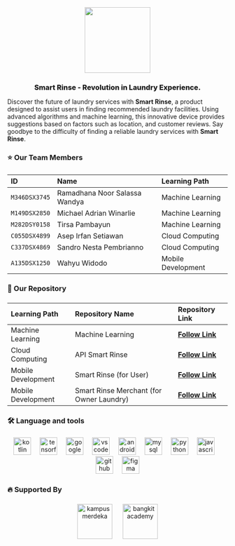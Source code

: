 <div align="center">
  <img height="150" src="https://avatars.githubusercontent.com/u/132694258?v=4"  />
</div>

###


<div align="center" style="font-size:16px;font-weight:800">
Smart Rinse - Revolution in Laundry Experience.
</div>

Discover the future of laundry services with **Smart Rinse**, a product designed to assist users in finding recommended laundry facilities. Using advanced algorithms and machine learning, this innovative device provides suggestions based on factors such as location, and customer reviews. Say goodbye to the difficulty of finding a reliable laundry services with **Smart Rinse**.


###

<h3 align="left">⭐  Our Team Members</h3>

###

| ID              | Name                          | Learning Path       |
|:----------------|:------------------------------|:--------------------|
| `M346DSX3745`   | Ramadhana Noor Salassa Wandya | Machine Learning    |
| `M149DSX2850`   | Michael Adrian Winarlie       | Machine Learning    |
| `M282DSY0158`   | Tirsa Pambayun                | Machine Learning    |
| `C055DSX4899`   | Asep Irfan Setiawan           | Cloud Computing     |
| `C337DSX4869`   | Sandro Nesta Pembrianno       | Cloud Computing     |
| `A135DSX1250`   | Wahyu Widodo                  | Mobile Development  |


###

<h3 align="left">📑 Our Repository</h3>

###


| Learning Path      | Repository Name                          | Repository  Link                                                         |
|:-------------------|:-----------------------------------------|:-------------------------------------------------------------------------|
| Machine Learning   | Machine Learning                            | **[Follow Link](https://github.com/smart-rinse/Machine-Learning)**          |
| Cloud Computing    | API Smart Rinse                          | **[Follow Link](https://github.com/smart-rinse/api-smartrinse)**         |
| Mobile Development | Smart Rinse (for User)                   | **[Follow Link](https://github.com/smart-rinse/smart-rinse-app)**        |
| Mobile Development | Smart Rinse Merchant (for Owner Laundry) | **[Follow Link](https://github.com/smart-rinse/smart-rinse-merchant)**   |




<h3 align="left">🛠 Language and tools</h3>

###

<div align="center">
  <img src="https://cdn.jsdelivr.net/gh/devicons/devicon/icons/kotlin/kotlin-original.svg" height="40" alt="kotlin logo"  />
  <img width="12" />
  <img src="https://cdn.jsdelivr.net/gh/devicons/devicon/icons/tensorflow/tensorflow-original.svg" height="40" alt="tensorflow logo"  />
  <img width="12" />
  <img src="https://cdn.jsdelivr.net/gh/devicons/devicon/icons/googlecloud/googlecloud-original.svg" height="40" alt="google cloud logo"  />
  <img width="12" />
  <img src="https://cdn.jsdelivr.net/gh/devicons/devicon/icons/vscode/vscode-original.svg" height="40" alt="vscode logo"  />
  <img width="12" />
  <img src="https://cdn.jsdelivr.net/gh/devicons/devicon/icons/androidstudio/androidstudio-original.svg" height="40" alt="android studio logo"  />
  <img width="12" />
  <img src="https://cdn.jsdelivr.net/gh/devicons/devicon/icons/mysql/mysql-original-wordmark.svg" height="40" alt="mysql logo"  />
  <img width="12" />
  <img src="https://cdn.jsdelivr.net/gh/devicons/devicon/icons/python/python-original.svg" height="40" alt="python logo"  />
  <img width="12" />
  <img src="https://cdn.jsdelivr.net/gh/devicons/devicon/icons/javascript/javascript-original.svg" height="40" alt="javascript logo"  />
  <img width="12" />
  <img src="https://cdn.jsdelivr.net/gh/devicons/devicon/icons/github/github-original.svg" height="40" alt="github logo"  />
  <img width="12" />
  <img src="https://cdn.jsdelivr.net/gh/devicons/devicon/icons/figma/figma-original.svg" height="40" alt="figma logo"  />
</div>

###

<h3 align="left">🔥 Supported By</h3>

###

<div align="center">
  <img src="https://lldikti10.id/public/img/informasi/berita/MASTER.png" height="80" alt="kampus merdeka" style="margin-right:20px;"/>
  <img src="https://storage.googleapis.com/kampusmerdeka_kemdikbud_go_id/mitra/mitra_af66db2e-0997-4f52-9cc0-a14412eeeab9.png" height="80" alt="bangkit academy" style="margin-right:left0px;"/>
  
</div>

###
